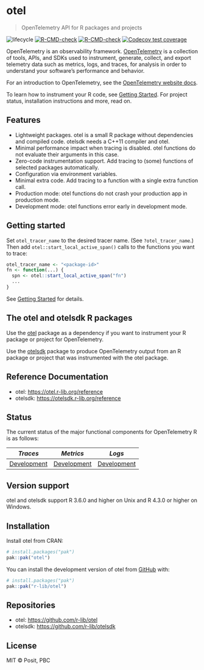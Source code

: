 
<!-- README.md is generated from README.Rmd. Please edit that file -->

# otel

> OpenTelemetry API for R packages and projects

<!-- badges: start -->

![lifecycle](https://lifecycle.r-lib.org/articles/figures/lifecycle-experimental.svg)
[![R-CMD-check](https://github.com/r-lib/otel/actions/workflows/R-CMD-check.yaml/badge.svg)](https://github.com/r-lib/otel/actions/workflows/R-CMD-check.yaml)
[![R-CMD-check](https://github.com/r-lib/otel/actions/workflows/R-CMD-check.yaml/badge.svg)](https://github.com/r-lib/otel/actions/workflows/R-CMD-check.yaml)
[![Codecov test
coverage](https://codecov.io/gh/r-lib/otel/graph/badge.svg)](https://app.codecov.io/gh/r-lib/otel)
<!-- badges: end -->

OpenTelemetry is an observability framework.
[OpenTelemetry](https://opentelemetry.io/) is a collection of tools,
APIs, and SDKs used to instrument, generate, collect, and export
telemetry data such as metrics, logs, and traces, for analysis in order
to understand your software’s performance and behavior.

For an introduction to OpenTelemetry, see the [OpenTelemetry website
docs](https://opentelemetry.io/docs/).

To learn how to instrument your R code, see [Getting
Started](articles/gettingstarted.html). For project status, installation
instructions and more, read on.

## Features

- Lightweight packages. otel is a small R package without dependencies
  and compiled code. otelsdk needs a C++11 compiler and otel.
- Minimal performance impact when tracing is disabled. otel functions do
  not evaluate their arguments in this case.
- Zero-code instrumentation support. Add tracing to (some) functions of
  selected packages automatically.
- Configuration via environment variables.
- Minimal extra code. Add tracing to a function with a single extra
  function call.
- Production mode: otel functions do not crash your production app in
  production mode.
- Development mode: otel functions error early in development mode.

## Getting started

Set `otel_tracer_name` to the desired tracer name. (See
`?otel_tracer_name`.) Then add `otel::start_local_active_span()` calls
to the functions you want to trace:

``` r
otel_tracer_name <- "<package-id>"
fn <- function(...) {
  spn <- otel::start_local_active_span("fn")
  ...
}
```

See [Getting Started](TODO) for details.

## The otel and otelsdk R packages

Use the [otel](https://github.com/r-lib/otel) package as a dependency if
you want to instrument your R package or project for OpenTelemetry.

Use the [otelsdk](https://github.com/r-lib/otelsdk) package to produce
OpenTelemetry output from an R package or project that was instrumented
with the otel package.

## Reference Documentation

- otel: <https://otel.r-lib.org/reference>
- otelsdk: <https://otelsdk.r-lib.org/reference>

## Status

The current status of the major functional components for OpenTelemetry
R is as follows:

| *Traces*                                                                                      | *Metrics*                                                                                     | *Logs*                                                                                        |
|-----------------------------------------------------------------------------------------------|-----------------------------------------------------------------------------------------------|-----------------------------------------------------------------------------------------------|
| [Development](https://opentelemetry.io/docs/specs/otel/versioning-and-stability/#development) | [Development](https://opentelemetry.io/docs/specs/otel/versioning-and-stability/#development) | [Development](https://opentelemetry.io/docs/specs/otel/versioning-and-stability/#development) |

## Version support

otel and otelsdk support R 3.6.0 and higher on Unix and R 4.3.0 or
higher on Windows.

## Installation

Install otel from CRAN:

``` r
# install.packages("pak")
pak::pak("otel")
```

You can install the development version of otel from
[GitHub](https://github.com/) with:

``` r
# install.packages("pak")
pak::pak("r-lib/otel")
```

## Repositories

- otel: <https://github.com/r-lib/otel>
- otelsdk: <https://github.com/r-lib/otelsdk>

## License

MIT © Posit, PBC
